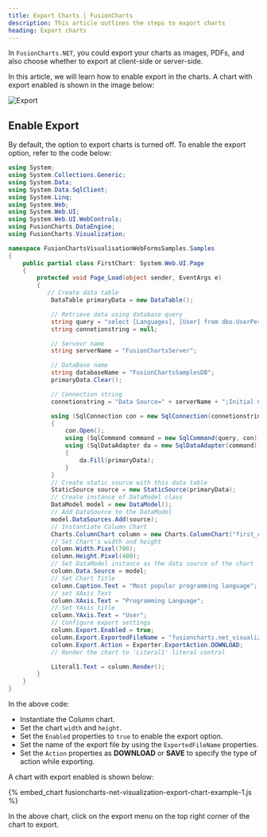 ```yaml
---
title: Export Charts | FusionCharts
description: This article outlines the steps to export charts
heading: Export charts
---
```


In `FusionCharts.NET`, you could export your charts as images, PDFs, and also choose whether to export at client-side or server-side.

In this article, we will learn how to enable export in the charts. A chart with export enabled is shown in the image below:

![Export](/images/fusioncharts-net-export.png)

## Enable Export

By default, the option to export charts is turned off. To enable the export option, refer to the code below:

```csharp
using System;
using System.Collections.Generic;
using System.Data;
using System.Data.SqlClient;
using System.Linq;
using System.Web;
using System.Web.UI;
using System.Web.UI.WebControls;
using FusionCharts.DataEngine;
using FusionCharts.Visualization;

namespace FusionChartsVisualisationWebFormsSamples.Samples
{
    public partial class FirstChart: System.Web.UI.Page
    {
        protected void Page_Load(object sender, EventArgs e)
        {
           // Create data table
            DataTable primaryData = new DataTable();

            // Retrieve data using database query
            string query = "select [Languages], [User] from dbo.UserPerLanguage";
            string connetionstring = null;

            // Servevr name
            string serverName = "FusionChartsServer";

            // DataBase name
            string databaseName = "FusionChartsSamplesDB";
            primaryData.Clear();

            // Connection string
            connetionstring = "Data Source=" + serverName + ";Initial Catalog=" + databaseName + ";Trusted_Connection=true;";

            using (SqlConnection con = new SqlConnection(connetionstring))
            {
                con.Open();
                using (SqlCommand command = new SqlCommand(query, con))
                using (SqlDataAdapter da = new SqlDataAdapter(command))
                {
                    da.Fill(primaryData);
                }
            }
            // Create static source with this data table
            StaticSource source = new StaticSource(primaryData);
            // Create instance of DataModel class
            DataModel model = new DataModel();
            // Add DataSource to the DataModel
            model.DataSources.Add(source);
            // Instantiate Column Chart
            Charts.ColumnChart column = new Charts.ColumnChart("first_chart");
            // Set Chart's width and height
            column.Width.Pixel(700);
            column.Height.Pixel(400);
            // Set DataModel instance as the data source of the chart
            column.Data.Source = model;
            // Set Chart Title
            column.Caption.Text = "Most popular programming language";
            // set XAxis Text
            column.XAxis.Text = "Programming Language";
            // Set YAxis title
            column.YAxis.Text = "User";
			// Configure export settings
			column.Export.Enabled = true;
			column.Export.ExportedFileName = "fusioncharts.net_visualizations_exported_files";
			column.Export.Action = Exporter.ExportAction.DOWNLOAD;
            // Render the chart to 'Literal1' literal control

            Literal1.Text = column.Render();
        }
    }
}
```

In the above code:

- Instantiate the Column chart.
- Set the chart `width` and `height`.
- Set the `Enabled` properties to `true` to enable the export option.
- Set the name of the export file by using the `ExportedFileName` properties.
- Set the `Action` properties as **DOWNLOAD** or **SAVE** to specify the type of action while exporting.

A chart with export enabled is shown below:

{% embed_chart fusioncharts-net-visualization-export-chart-example-1.js %}

In the above chart, click on the export menu on the top right corner of the chart to export.
